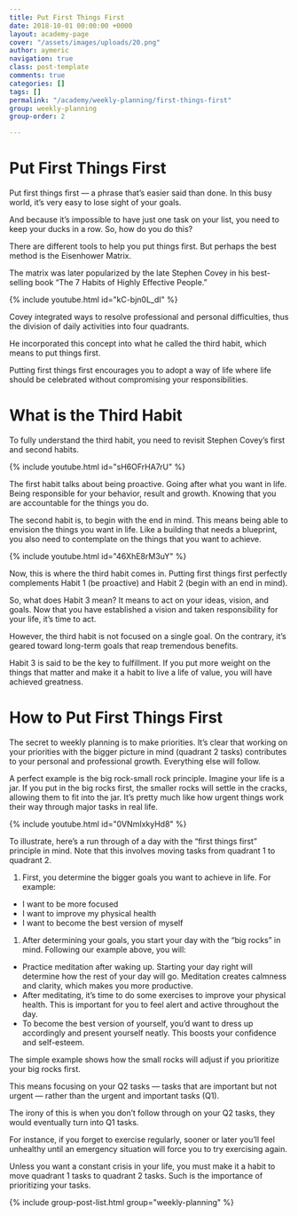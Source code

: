 ```yaml
---
title: Put First Things First
date: 2018-10-01 00:00:00 +0000
layout: academy-page
cover: "/assets/images/uploads/20.png"
author: aymeric
navigation: true
class: post-template
comments: true
categories: []
tags: []
permalink: "/academy/weekly-planning/first-things-first"
group: weekly-planning
group-order: 2

---
```

# Put First Things First

Put first things first ­— a phrase that’s easier said than done. In this busy world, it’s very easy to lose sight of your goals.

And because it’s impossible to have just one task on your list, you need to keep your ducks in a row. So, how do you do this?

There are different tools to help you put things first. But perhaps the best method is the Eisenhower Matrix.

The matrix was later popularized by the late Stephen Covey in his best-selling book “The 7 Habits of Highly Effective People.”

{% include youtube.html id="kC-bjn0L_dI" %}

Covey integrated ways to resolve professional and personal difficulties, thus the division of daily activities into four quadrants.

He incorporated this concept into what he called the third habit, which means to put things first.

Putting first things first encourages you to adopt a way of life where life should be celebrated without compromising your responsibilities.

# What is the Third Habit

To fully understand the third habit, you need to revisit Stephen Covey’s first and second habits.

{% include youtube.html id="sH6OFrHA7rU" %}

The first habit talks about being proactive. Going after what you want in life. Being responsible for your behavior, result and growth. Knowing that you are accountable for the things you do.

The second habit is, to begin with the end in mind. This means being able to envision the things you want in life. Like a building that needs a blueprint, you also need to contemplate on the things that you want to achieve.

{% include youtube.html id="46XhE8rM3uY" %}

Now, this is where the third habit comes in. Putting first things first perfectly complements Habit 1 (be proactive) and Habit 2 (begin with an end in mind).

So, what does Habit 3 mean? It means to act on your ideas, vision, and goals. Now that you have established a vision and taken responsibility for your life, it’s time to act.

However, the third habit is not focused on a single goal. On the contrary, it’s geared toward long-term goals that reap tremendous benefits.

Habit 3 is said to be the key to fulfillment. If you put more weight on the things that matter and make it a habit to live a life of value, you will have achieved greatness.

# How to Put First Things First

The secret to weekly planning is to make priorities. It’s clear that working on your priorities with the bigger picture in mind (quadrant 2 tasks) contributes to your personal and professional growth. Everything else will follow.

A perfect example is the big rock-small rock principle. Imagine your life is a jar. If you put in the big rocks first, the smaller rocks will settle in the cracks, allowing them to fit into the jar. It’s pretty much like how urgent things work their way through major tasks in real life.

{% include youtube.html id="0VNmIxkyHd8" %}

To illustrate, here’s a run through of a day with the “first things first” principle in mind. Note that this involves moving tasks from quadrant 1 to quadrant 2.

1. First, you determine the bigger goals you want to achieve in life. For example:

* I want to be more focused
* I want to improve my physical health
* I want to become the best version of myself

1. After determining your goals, you start your day with the “big rocks” in mind. Following our example above, you will:

* Practice meditation after waking up. Starting your day right will determine how the rest of your day will go. Meditation creates calmness and clarity, which makes you more productive.
* After meditating, it’s time to do some exercises to improve your physical health. This is important for you to feel alert and active throughout the day.
* To become the best version of yourself, you’d want to dress up accordingly and present yourself neatly. This boosts your confidence and self-esteem.

The simple example shows how the small rocks will adjust if you prioritize your big rocks first.

This means focusing on your Q2 tasks ­— tasks that are important but not urgent — rather than the urgent and important tasks (Q1).

The irony of this is when you don’t follow through on your Q2 tasks, they would eventually turn into Q1 tasks.

For instance, if you forget to exercise regularly, sooner or later you’ll feel unhealthy until an emergency situation will force you to try exercising again.

Unless you want a constant crisis in your life, you must make it a habit to move quadrant 1 tasks to quadrant 2 tasks. Such is the importance of prioritizing your tasks.

<div class='post-feed'> {% include group-post-list.html group="weekly-planning" %} </div>